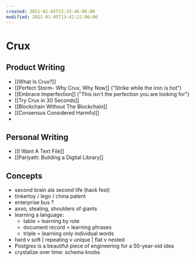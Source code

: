 ```yaml
---
created: 2021-01-05T13:33:46-06:00
modified: 2021-01-05T13:42:22-06:00
---
```


# Crux

## Product Writing

- [[What Is Crux?]]
- [[Perfect Storm- Why Crux, Why Now]] ("Strike while the iron is hot")
- [[Embrace Imperfection]] ("This isn't the perfection you are looking for")
- [[Try Crux in 30 Seconds]]
- [[Blockchain Without The Blockchain]]
- [[Consensus Considered Harmful]] 
- 

## Personal Writing

- [[I Want A Text File]] 
- [[Pariyatti: Building a Digital Library]]

## Concepts

- second brain ala second life (hack fest)
- tinkertoy / lego / china patent 
- enterprise bus ?
- axxo, stealing, shoulders of giants 
- learning a language:
    - table = learning by rote
    - document record = learning phrases
    - triple = learning only individual words
- hard v soft | repeating v unique | flat v nested
- Postgres is a beautiful piece of engineering for a 50-year-old idea
- crystalize over time: schema knobs